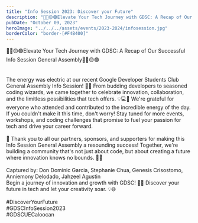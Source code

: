 ```yaml
---
title: "Info Session 2023: Discover your Future"
description: "🔵🔴🟡🟢Elevate Your Tech Journey with GDSC: A Recap of Our Successful Info Session General Assembly🔵🔴🟡🟢"
pubDate: "October 09, 2023"
heroImage: "../../../assets/events/2023-2024/infosession.jpg"
borderColor: "border-[#F4B400]"
---
```


🔵🔴🟡🟢Elevate Your Tech Journey with GDSC: A Recap of Our Successful Info Session General Assembly🔵🔴🟡🟢 <br />

<br />
The energy was electric at our recent Google Developer Students Club General Assembly Info Session! 🌟✨ From budding developers to seasoned coding wizards, we came together to celebrate innovation, collaboration, and the limitless possibilities that tech offers. 💡💻📣 We're grateful for everyone who attended and contributed to the incredible energy of the day. If you couldn't make it this time, don't worry! Stay tuned for more events, workshops, and coding challenges that promise to fuel your passion for tech and drive your career forward. <br />

<br />
🎉 Thank you to all our partners, sponsors, and supporters for making this Info Session General Assembly a resounding success! Together, we're building a community that's not just about code, but about creating a future where innovation knows no bounds. 🌈🚀 <br />

<br />
Captured by: Don Dominic Garcia, Stephanie Chua, Genesis Crisostomo, Anniemony Delodado, Jahzeel Agustin

<br />
Begin a journey of innovation and growth with GDSC! 🚀✨ Discover your future in tech and let your creativity soar. 💡🌐 <br />

<br />
#DiscoverYourFuture <br />
#GDSCInfoSession2023 <br />
#GDSCUECaloocan
